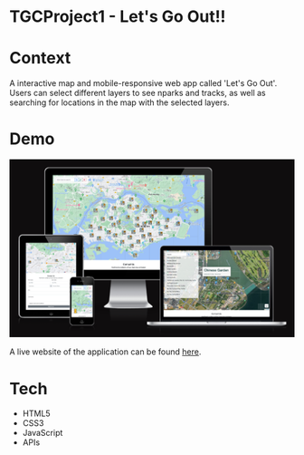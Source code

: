 # TGCProject1 - Let's Go Out!!

# Context

A interactive map and mobile-responsive web app called 'Let's Go Out'. Users can select different layers to see nparks and tracks, as well as searching for locations in the map with the selected layers.

# Demo

![alt text](images/mockup-uidev.png)

A live website of the application can be found [here](https://leafletjs-sport-map.netlify.app).

# Tech

- HTML5
- CSS3
- JavaScript
- APIs
